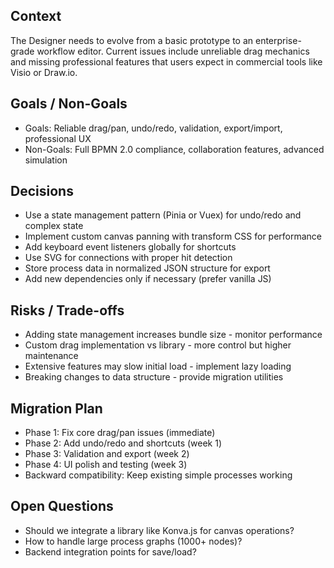 ## Context
The Designer needs to evolve from a basic prototype to an enterprise-grade workflow editor. Current issues include unreliable drag mechanics and missing professional features that users expect in commercial tools like Visio or Draw.io.

## Goals / Non-Goals
- Goals: Reliable drag/pan, undo/redo, validation, export/import, professional UX
- Non-Goals: Full BPMN 2.0 compliance, collaboration features, advanced simulation

## Decisions
- Use a state management pattern (Pinia or Vuex) for undo/redo and complex state
- Implement custom canvas panning with transform CSS for performance
- Add keyboard event listeners globally for shortcuts
- Use SVG for connections with proper hit detection
- Store process data in normalized JSON structure for export
- Add new dependencies only if necessary (prefer vanilla JS)

## Risks / Trade-offs
- Adding state management increases bundle size - monitor performance
- Custom drag implementation vs library - more control but higher maintenance
- Extensive features may slow initial load - implement lazy loading
- Breaking changes to data structure - provide migration utilities

## Migration Plan
- Phase 1: Fix core drag/pan issues (immediate)
- Phase 2: Add undo/redo and shortcuts (week 1)
- Phase 3: Validation and export (week 2)
- Phase 4: UI polish and testing (week 3)
- Backward compatibility: Keep existing simple processes working

## Open Questions
- Should we integrate a library like Konva.js for canvas operations?
- How to handle large process graphs (1000+ nodes)?
- Backend integration points for save/load?
